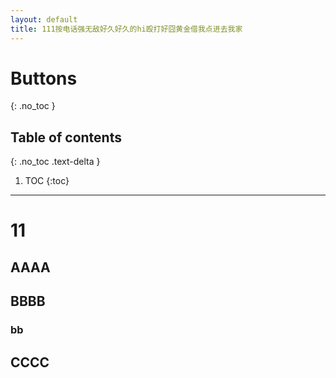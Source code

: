 ```yaml
---
layout: default
title: 111按电话强无敌好久好久的hi殴打好囧黄金借我点进去我家
---
```


# Buttons
{: .no_toc }

## Table of contents
{: .no_toc .text-delta }

1. TOC
{:toc}

---

# 11

## AAAA

## BBBB

### bb

## CCCC
